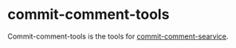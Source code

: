 commit-comment-tools
====================

Commit-comment-tools is the tools for
[commit-comment-searvice](http://www.clear-code.com/services/commit-comment.html).